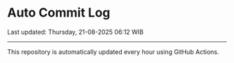 # Auto Commit Log

Last updated: Thursday, 21-08-2025 06:12 WIB

---

This repository is automatically updated every hour using GitHub Actions.
